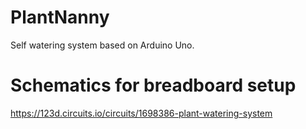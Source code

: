 # PlantNanny
Self watering system based on Arduino Uno.

# Schematics for breadboard setup
https://123d.circuits.io/circuits/1698386-plant-watering-system
